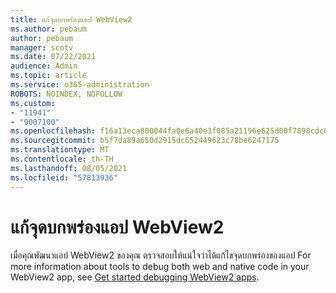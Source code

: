 ```yaml
---
title: แก้จุดบกพร่องแอป WebView2
ms.author: pebaum
author: pebaum
manager: scotv
ms.date: 07/22/2021
audience: Admin
ms.topic: article
ms.service: o365-administration
ROBOTS: NOINDEX, NOFOLLOW
ms.custom:
- "11941"
- "9007100"
ms.openlocfilehash: f16a13eca800044fa0e6a40e3f085a21196e625d00f7898cdc0f5a20a218b170
ms.sourcegitcommit: b5f7da89a650d2915dc652449623c78be6247175
ms.translationtype: MT
ms.contentlocale: th-TH
ms.lasthandoff: 08/05/2021
ms.locfileid: "57813936"
---
```

# <a name="debug-webview2-apps"></a>แก้จุดบกพร่องแอป WebView2

เมื่อคุณพัฒนาแอป WebView2 ของคุณ ตรวจสอบให้แน่ใจว่าได้แก้ไขจุดบกพร่องของแอป For more information about tools to debug both web and native code in your WebView2 app, see [Get started debugging WebView2 apps](/microsoft-edge/webview2/how-to/debug).